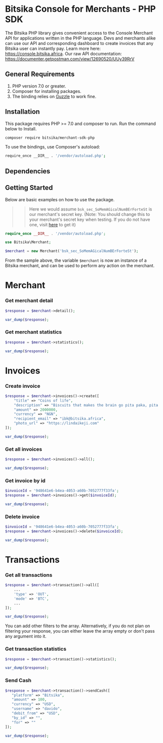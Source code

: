# Bitsika Console for Merchants - PHP SDK

The Bitsika PHP library gives convenient access to the Console Merchant API for applications written in the PHP language. Devs and merchants alike can use our API and corresponding dashboard to create invoices that any Bitsika user can instantly pay. Learn more here: https://console.bitsika.africa. Our raw API documentation: https://documenter.getpostman.com/view/12690520/UUy39RrV



## General Requirements
1. PHP version 7.0 or greater.
2. Composer for installing packages.
3. The binding relies on [Guzzle](https://guzzle3.readthedocs.io/index.html) to work fine.

## Installation
This package requires PHP >= 7.0 and composer to run.
Run the command below to Install.

```bash
composer require bitsika/merchant-sdk-php
```

To use the bindings, use Composer's autoload:
```bash
require_once __DIR__ . '/vendor/autoload.php';
```

## Dependencies


## Getting Started
Below are basic examples on how to use the package.
>> Here we would assume `bsk_sec_SoMemAGicalNumBErForteSt` is our merchant's secret key. (Note: You should change this to your merchant's secret key when testing. If you do not have one, visit [here](https://merchant.bitsika.africa/dashboard/merchant/keys-and-security) to get it)


```php
require_once __DIR__ . '/vendor/autoload.php';

use Bitsika\Merchant;

$merchant = new Merchant('bsk_sec_SoMemAGicalNumBErForteSt');
```

From the sample above, the variable `$merchant` is now an instance of a Bitsika merchant, and can be used to perform any action on the merchant.

# Merchant
### Get merchant detail
```php
$response = $merchant->detail();

var_dump($response);
```

### Get merchant statistics
```php
$response = $merchant->statistics();

var_dump($response);
```

# Invoices

### Create invoice
```php
$response = $merchant->invoices()->create([
    "title" => "Coins of life",
    "description" => "Biscuits that makes the brain go pita paka, pita paka",
    "amount" => 2000000,
    "currency" => "NGN",
    "recipient_email" => "ibk@bitsika.africa",
    "photo_url" => "https://lindaikeji.com"
]);

var_dump($response);
```

### Get all invoices
```php
$response = $merchant->invoices()->all();

var_dump($response);
```

### Get invoice by id
```php
$invoiceId = '948641e6-b4ea-4053-a60b-7052777f33fa';
$response = $merchant->invoices()->get($invoiceId);

var_dump($response);
```

### Delete invoice
```php
$invoiceId = '948641e6-b4ea-4053-a60b-7052777f33fa';
$response = $merchant->invoices()->delete($invoiceId);

var_dump($response);
```

# Transactions
###  Get all transactions
```php
$response = $merchant->transaction()->all([
    ...
    'type' => 'OUT',
    'mode' => 'BTC',
    ...
]);

var_dump($response);
```
You can add other filters to the array. Alternatively, if you do not plan on filtering your response, you can either leave the array empty or don't pass any argument into it.

###  Get transaction statistics
```php
$response = $merchant->transaction()->statistics();

var_dump($response);
```



### Send Cash
```php
$response = $merchant->transaction()->sendCash([
   "platform" => "Bitsika",
   "amount" => 100,
   "currency" => "USD",
   "username" => "davido",
   "debit_from" => "USD",
   "by_id" => "",
   "for" => ""
]);

var_dump($response);
```
